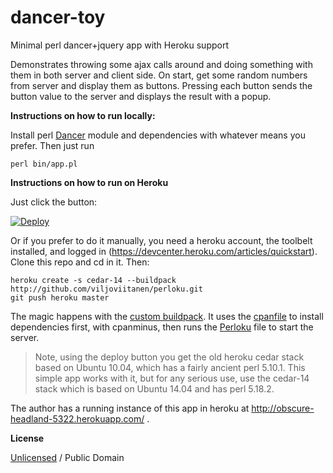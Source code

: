 dancer-toy
==========

Minimal perl dancer+jquery app with Heroku support

Demonstrates throwing some ajax calls around and doing something with them in both server and client side. On start, get some random numbers from server and display them as buttons. Pressing each button sends the button value to the server and displays the result with a popup.

**Instructions on how to run locally:**

Install perl [Dancer](http://www.perldancer.org/) module and dependencies with whatever means you prefer. Then just run

    perl bin/app.pl

**Instructions on how to run on Heroku**

Just click the button:

[![Deploy](https://www.herokucdn.com/deploy/button.png)](https://heroku.com/deploy)

Or if you prefer to do it manually,
you need a heroku account, the toolbelt installed, and logged in (https://devcenter.heroku.com/articles/quickstart). Clone this repo and cd in it. Then:

    heroku create -s cedar-14 --buildpack http://github.com/viljoviitanen/perloku.git
    git push heroku master

The magic happens with the [custom buildpack](https://github.com/viljoviitanen/perloku). It uses the [cpanfile](cpanfile) to install dependencies first, with cpanminus, then runs the [Perloku](Perloku) file to start the server.

> Note, using the deploy button you get the old heroku cedar stack based on Ubuntu 10.04, which has a fairly ancient perl 5.10.1. This simple app works with it, but for any serious use, use the cedar-14 stack which is based on Ubuntu 14.04 and has perl 5.18.2.

The author has a running instance of this app in heroku at http://obscure-headland-5322.herokuapp.com/ .

**License**

[Unlicensed](UNLICENSE) / Public Domain
